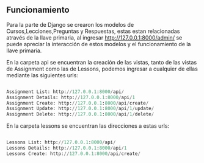 ## Funcionamiento

Para la parte de Django se crearon los modelos de Cursos,Lecciones,Preguntas y Respuestas, estas estan relacionadas através de la llave primaria, 
al ingresar http://127.0.0.1:8000/admin/ se puede apreciar la interacción de estos modelos y el funcionamiento de la llave primaria.

En la carpeta api se encuentran la creación de las vistas, tanto de las vistas de Assignment como las de Lessons, podemos ingresar a cualquier de ellas
mediante las siguientes urls:

```python

Assignment List: http://127.0.0.1:8000/api/
Assignment Details: http://127.0.0.1:8000/api/1
Assignment Create: http://127.0.0.1:8000/api/create/
Assignment Update: http://127.0.0.1:8000/api/1/update/
Assignment Delete: http://127.0.0.1:8000/api/1/delete/

```
En la carpeta lessons se encuentran las direcciones a estas urls:

```python

Lessons List: http://127.0.0.1:8000/api/
Lessons Details: http://127.0.0.1:8000/api/1
Lessons Create: http://127.0.0.1:8000/api/create/
```




